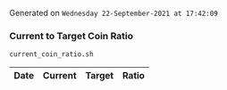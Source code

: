 Generated on `Wednesday 22-September-2021 at 17:42:09`

### Current to Target Coin Ratio
`current_coin_ratio.sh`

Date|Current|Target|Ratio
---|---|---|---
